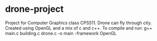 # drone-project

Project for Computer Graphics class CPS511. Drone can fly through city. 
Created using OpenGL and a mix of c and c++. 
To compile and run: g++ main.c building.c drone.c -o main -framework OpenGL
